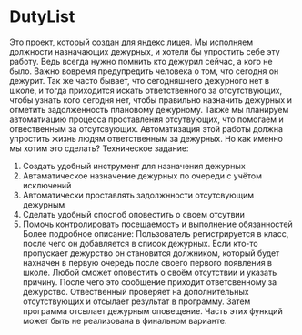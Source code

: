 # DutyList
Это проект, который создан для яндекс лицея.
Мы исполняем должности назначающих дежурных, и хотели бы упростить себе эту работу. Ведь всегда нужно помнить кто дежурил сейчас, а кого не было. Важно вовремя предупредить человека о том, что сегодня он дежурит. Так же часто бывает, что сегодняшнего дежурного нет в школе, и тогда приходится искать ответственного за отсутствующих, чтобы узнать кого сегодня нет, чтобы правильно назначить дежурных и отметить задолженность плановому дежурному. Также мы планируем автоматиацию процесса проставления отсутвующих, что помогаем и отвественным за отсутсвующих. Автоматизация этой работы должна упростить жизнь людям ответственным за дежурных. Но как именно мы хотим это сделать?
Техническое задание:
1. Создать удобный инструмент для назначения дежурных
2. Автаматическое назначение дежурных по очереди с учётом исключений
3. Автоматически проставлять задолжнности отсутсвующим дежурным
4. Сделать удобный споспоб оповестить о своем отсутвии
5. Помочь контролировать посещаемость и выполнение обязанностей
Более подробное описание:
Пользователь регистрируется в класс, после чего он добавляется в список дежурных. Если кто-то пропускает дежурство он становится должником, который будет нахначен в первую очередь после своего первого появления в школе. Любой сможет оповестить о своём отсутствии и указать причину. После чего это сообщение приходит ответсвенному за дежурство. Отвественный проверяет на дополнительных отсутствующих и отсылает результат в программу. Затем программа отсылает дежурным оповещение.
Часть этих функций может быть не реализована в финальном варианте.
